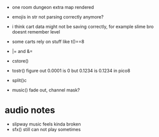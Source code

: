 * one room dungeon extra map rendered
* emojis in str not parsing correctly anymore?
* i think cart data might not be saving correctly, for example slime bro doesnt remember level
* some carts rely on stuff like t()==8
* |= and &=

* cstore()
* tostr() figure out 0.0001 is 0 but 0.1234 is 0.1234 in pico8
* split()c
* music() fade out, channel mask?

# audio notes

* slipway music feels kinda broken
* sfx() still can not play sometimes